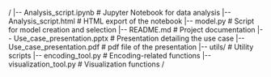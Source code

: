 /
|-- Analysis_script.ipynb   # Jupyter Notebook for data analysis
|-- Analysis_script.html    # HTML export of the notebook
|-- model.py                # Script for model creation and selection
|-- README.md               # Project documentation
|-- Use_case_presentation.pptx  # Presentation detailing the use case
|-- Use_case_presentation.pdf  # pdf file of the presentation
|-- utils/                  # Utility scripts
    |-- encoding_tool.py    # Encoding-related functions
    |-- visualization_tool.py  # Visualization functions
/         